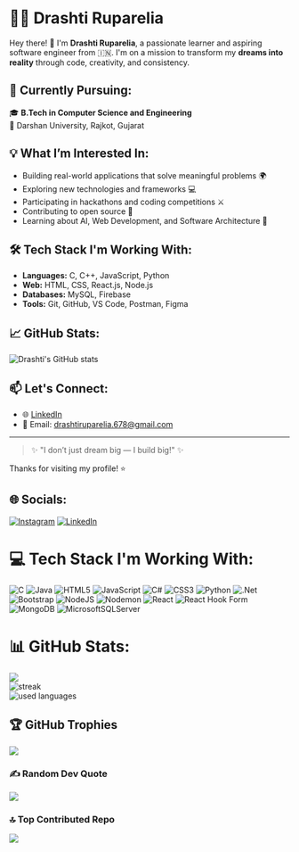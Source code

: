 # 👩‍💻 Drashti Ruparelia

Hey there! 👋 I'm **Drashti Ruparelia**, a passionate learner and aspiring software engineer from 🇮🇳. I'm on a mission to transform my **dreams into reality** through code, creativity, and consistency.

## 🌱 Currently Pursuing:
🎓 **B.Tech in Computer Science and Engineering**  
📍 Darshan University, Rajkot, Gujarat

## 💡 What I’m Interested In:
- Building real-world applications that solve meaningful problems 🌍
- Exploring new technologies and frameworks 💻
- Participating in hackathons and coding competitions ⚔️
- Contributing to open source 🔗
- Learning about AI, Web Development, and Software Architecture 🚀

## 🛠️ Tech Stack I'm Working With:
- **Languages:** C, C++, JavaScript, Python
- **Web:** HTML, CSS, React.js, Node.js
- **Databases:** MySQL, Firebase
- **Tools:** Git, GitHub, VS Code, Postman, Figma

## 📈 GitHub Stats:
![Drashti's GitHub stats](https://github-readme-stats.vercel.app/api?username=drashtiruparelia&show_icons=true&theme=radical)

## 📫 Let's Connect:
- 🌐 [LinkedIn](https://in.linkedin.com/in/drashti-ruparelia-67b7432b6)
- 📧 Email: [drashtiruparelia.678@gmail.com](mailto:drashtiruparelia.678@gmail.com)

---

> ✨ "I don’t just dream big — I build big!" ✨

Thanks for visiting my profile! ⭐

## 🌐 Socials:
[![Instagram](https://img.shields.io/badge/Instagram-%23E4405F.svg?logo=Instagram&logoColor=white)](https://instagram.com/d_dr.as.hti_r) [![LinkedIn](https://img.shields.io/badge/LinkedIn-%230077B5.svg?logo=linkedin&logoColor=white)](https://linkedin.com/in/drashti-ruparelia-67b7432b6) 

# 💻 Tech Stack I'm Working With:
![C](https://img.shields.io/badge/c-%2300599C.svg?style=for-the-badge&logo=c&logoColor=white) ![Java](https://img.shields.io/badge/java-%23ED8B00.svg?style=for-the-badge&logo=openjdk&logoColor=white) ![HTML5](https://img.shields.io/badge/html5-%23E34F26.svg?style=for-the-badge&logo=html5&logoColor=white) ![JavaScript](https://img.shields.io/badge/javascript-%23323330.svg?style=for-the-badge&logo=javascript&logoColor=%23F7DF1E) ![C#](https://img.shields.io/badge/c%23-%23239120.svg?style=for-the-badge&logo=csharp&logoColor=white) ![CSS3](https://img.shields.io/badge/css3-%231572B6.svg?style=for-the-badge&logo=css3&logoColor=white) ![Python](https://img.shields.io/badge/python-3670A0?style=for-the-badge&logo=python&logoColor=ffdd54) ![.Net](https://img.shields.io/badge/.NET-5C2D91?style=for-the-badge&logo=.net&logoColor=white) ![Bootstrap](https://img.shields.io/badge/bootstrap-%238511FA.svg?style=for-the-badge&logo=bootstrap&logoColor=white) ![NodeJS](https://img.shields.io/badge/node.js-6DA55F?style=for-the-badge&logo=node.js&logoColor=white) ![Nodemon](https://img.shields.io/badge/NODEMON-%23323330.svg?style=for-the-badge&logo=nodemon&logoColor=%BBDEAD) ![React](https://img.shields.io/badge/react-%2320232a.svg?style=for-the-badge&logo=react&logoColor=%2361DAFB) ![React Hook Form](https://img.shields.io/badge/React%20Hook%20Form-%23EC5990.svg?style=for-the-badge&logo=reacthookform&logoColor=white) ![MongoDB](https://img.shields.io/badge/MongoDB-%234ea94b.svg?style=for-the-badge&logo=mongodb&logoColor=white) ![MicrosoftSQLServer](https://img.shields.io/badge/Microsoft%20SQL%20Server-CC2927?style=for-the-badge&logo=microsoft%20sql%20server&logoColor=white)
# 📊 GitHub Stats:
![](https://github-readme-stats.vercel.app/api?username=DecentDrashti&theme=dark&hide_border=false&include_all_commits=false&count_private=false)<br/>
![streak](https://github-readme-streak-stats.herokuapp.com/?user=DecentDrashti&theme=dark&hide_border=false)<br/>
![used languages](https://github-readme-stats.vercel.app/api/top-langs/?username=DecentDrashti&theme=dark&hide_border=false&include_all_commits=false&count_private=false&layout=compact)

## 🏆 GitHub Trophies
![](https://github-profile-trophy.vercel.app/?username=DecentDrashti&theme=radical&no-frame=false&no-bg=false&margin-w=4)

### ✍ Random Dev Quote
![](https://quotes-github-readme.vercel.app/api?type=horizontal&theme=shadow-green)

### 🔝 Top Contributed Repo
![](https://github-contributor-stats.vercel.app/api?username=DecentDrashti&limit=5&theme=default&combine_all_yearly_contributions=true)

<!-- Proudly created with GPRM ( https://gprm.itsvg.in ) -->

<!---
- 📫 How to reach me 
- 😄 Pronouns: ...
- ⚡ Fun fact: ...
DecentDrashti/DecentDrashti is a ✨ special ✨ repository because its `README.md` (this file) appears on your GitHub profile.
You can click the Preview link to take a look at your changes.
--->
